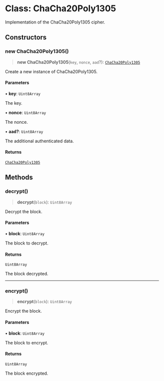 # Class: ChaCha20Poly1305

Implementation of the ChaCha20Poly1305 cipher.

## Constructors

### new ChaCha20Poly1305()

> **new ChaCha20Poly1305**(`key`, `nonce`, `aad`?): [`ChaCha20Poly1305`](ChaCha20Poly1305.md)

Create a new instance of ChaCha20Poly1305.

#### Parameters

• **key**: `Uint8Array`

The key.

• **nonce**: `Uint8Array`

The nonce.

• **aad?**: `Uint8Array`

The additional authenticated data.

#### Returns

[`ChaCha20Poly1305`](ChaCha20Poly1305.md)

## Methods

### decrypt()

> **decrypt**(`block`): `Uint8Array`

Decrypt the block.

#### Parameters

• **block**: `Uint8Array`

The block to decrypt.

#### Returns

`Uint8Array`

The block decrypted.

***

### encrypt()

> **encrypt**(`block`): `Uint8Array`

Encrypt the block.

#### Parameters

• **block**: `Uint8Array`

The block to encrypt.

#### Returns

`Uint8Array`

The block encrypted.

